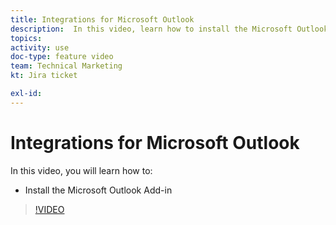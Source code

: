 ```yaml
---
title: Integrations for Microsoft Outlook
description:  In this video, learn how to install the Microsoft Outlook Add-in
topics: 
activity: use
doc-type: feature video
team: Technical Marketing
kt: Jira ticket

exl-id: 
---
```

# Integrations for Microsoft Outlook

In this video, you will learn how to:

* Install the Microsoft Outlook Add-in

>[!VIDEO](https://video.tv.adobe.com/v/335115/?quality=12)